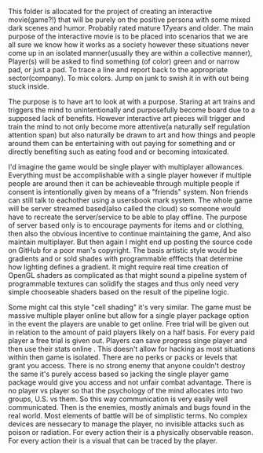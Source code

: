 This folder is allocated for the project of creating an interactive movie(game?!) that will be purely on the positive persona with some mixed dark scenes and humor. Probably rated mature 17years and older. 
The main purpose of the interactive movie is to be placed into scenarios that we are all sure we know how it works as a society however these situations never come up in an isolated manner(usually they are within a collective manner),
Player(s) will be asked to find something (of color) green and or narrow pad, or just a pad.
To trace a line and report back to the appropriate sector(company). To mix colors.
Jump on junk to swish it in with out being stuck inside.

The purpose is to have art to look at with a purpose. Staring at art trains and triggers the mind to unintentionally and purposefully become board due to a supposed lack of benefits. However interactive art pieces will trigger and train the mind to not only become more attentive(a naturally self regulation attention span) but also naturally be drawn to art and how things and people around them can be entertaining with out paying for something and or directly benefiting such as eating food and or becoming intoxicated.

I'd imagine the game would be single player with multiplayer allowances.
Everything must be accomplishable with a single player however if multiple people are around then it can be achieveable through multiple people if consent is intentionally given by means of a "friends" system. Non friends can still talk to eachother using a usersbook mark system.
The whole game will be server streamed based(also called the cloud) so someone would have to recreate the server/service to be able to play offline.
The purpose of server based only is to encourage payments for items and or clothing, then also the obvious incentive to continue maintaining the game,
And also maintain multiplayer.
But then again I might end up posting the source code on GitHub for a poor man's copyright.
The basis artistic style would be gradients and or sold shades with programmable efffects that determine how lighting defines a gradient. It might require real time creation of OpenGL shaders as complicated as that might sound a pipeline system of programmable textures can solidify the stages and thus only need very simple chooseable shaders based on the result of the pipeline logic.

Some might cal this style "cell shading" it's very similar. 
The game must be massive multiple player online but allow for a single player package option in the event the players are unable to get online. Free trial will be given out in relation to the amount of paid players likely on a half basis. For every paid player a free trial is given out.
Players can save progress singe player and then use their stats online . This doesn't allow for hacking as most situations within then game is isolated. There are no perks or packs or levels that grant you access. There is no strong enemy that anyone couldn't destroy the same it's purely access based so jacking the single player game package would give you access and not unfair combat advantage.
There is no player vs player so that the psychology of the mind allocates into two groups, U.S. vs them. So this way communication is very easily well communicated. Then is the enemies, mostly animals and bugs found in the real world. Most elements of battle will be of simplistic terms. No complex devices are nessecary to manage the player, no invisible attacks such as poison or radiation.
For every action their is a physically observable reason. For every action their is a visual that can be traced by the player.
